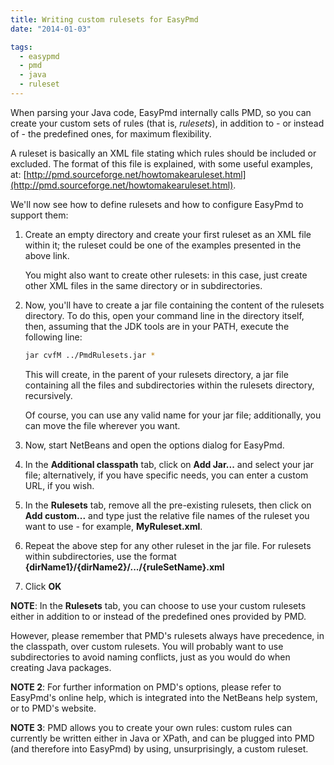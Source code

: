 ```yaml
---
title: Writing custom rulesets for EasyPmd
date: "2014-01-03"

tags:
  - easypmd
  - pmd
  - java
  - ruleset
---
```


When parsing your Java code, EasyPmd internally calls PMD, so you can create your custom sets of rules (that is, _rulesets_), in addition to - or instead of - the predefined ones, for maximum flexibility.

A ruleset is basically an XML file stating which rules should be included or excluded. The format of this file is explained, with some useful examples, at: [http://pmd.sourceforge.net/howtomakearuleset.html](http://pmd.sourceforge.net/howtomakearuleset.html).

We'll now see how to define rulesets and how to configure EasyPmd to support them:

1. Create an empty directory and create your first ruleset as an XML file within it; the ruleset could be one of the examples presented in the above link.

   You might also want to create other rulesets: in this case, just create other XML files in the same directory or in subdirectories.

1. Now, you'll have to create a jar file containing the content of the rulesets directory. To do this, open your command line in the directory itself, then, assuming that the JDK tools are in your PATH, execute the following line:

   ```bash
   jar cvfM ../PmdRulesets.jar *
   ```

   This will create, in the parent of your rulesets directory, a jar file containing all the files and subdirectories within the rulesets directory, recursively.

   Of course, you can use any valid name for your jar file; additionally, you can move the file wherever you want.

1. Now, start NetBeans and open the options dialog for EasyPmd.

1. In the **Additional classpath** tab, click on **Add Jar...** and select your jar file; alternatively, if you have specific needs, you can enter a custom URL, if you wish.

1. In the **Rulesets** tab, remove all the pre-existing rulesets, then click on **Add custom...** and type just the relative file names of the ruleset you want to use - for example, **MyRuleset.xml**.

1. Repeat the above step for any other ruleset in the jar file. For rulesets within subdirectories, use the format **{dirName1}/{dirName2}/.../{ruleSetName}.xml**

1. Click **OK**

**NOTE**: In the **Rulesets** tab, you can choose to use your custom rulesets either in addition to or instead of the predefined ones provided by PMD.

However, please remember that PMD's rulesets always have precedence, in the classpath, over custom rulesets. You will probably want to use subdirectories to avoid naming conflicts, just as you would do when creating Java packages.

**NOTE 2**: For further information on PMD's options, please refer to EasyPmd's online help, which is integrated into the NetBeans help system, or to PMD's website.

**NOTE 3**: PMD allows you to create your own rules: custom rules can currently be written either in Java or XPath, and can be plugged into PMD (and therefore into EasyPmd) by using, unsurprisingly, a custom ruleset.
